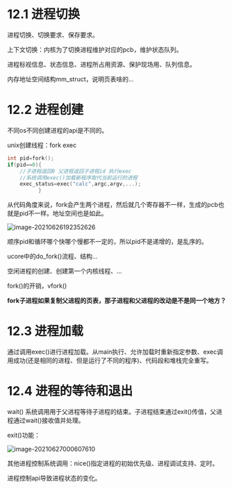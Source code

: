 # 12.1 进程切换

进程切换、切换要求、保存要求。

上下文切换：内核为了切换进程维护对应的pcb，维护状态队列。

进程标视信息、状态信息、进程所占用资源、保护现场用、队列信息。

内存地址空间结构mm_struct，说明页表啥的...

# 12.2 进程创建

不同os不同创建进程的api是不同的。

unix创建线程：fork exec 

```c++
int pid=fork();
if(pid==0){
    //子进程返回0 父进程返回子进程id 执行exec
    //系统调用exec()加载新程序取代当前运行的进程
    exec_status=exec("calc",argc,argv,...);
          }
```

从代码角度来说，fork会产生两个进程，然后就几个寄存器不一样，生成的pcb也就是pid不一样。地址空间也是如此。

![image-20210626192352626](C:\Users\12092\AppData\Roaming\Typora\typora-user-images\image-20210626192352626.png)

顺序pid和循环哪个快哪个慢都不一定的，所以pid不是递增的，是乱序的。

ucore中的do_fork()流程、结构...

空闲进程的创建、创建第一个内核线程、...

fork()的开销，vfork()

**fork子进程如果复制父进程的页表，那子进程和父进程的改动是不是同一个地方？**

# 12.3 进程加载

通过调用exec()进行进程加载。从main执行、允许加载时重新指定参数、exec调用成功(还是相同的进程、但是运行了不同的程序)、代码段和堆栈完全重写。

# 12.4 进程的等待和退出

wait() 系统调用用于父进程等待子进程的结束。子进程结束通过exit()传值，父进程通过wait()接收值并处理。

exit()功能：

![image-20210627000607610](C:\Users\12092\AppData\Roaming\Typora\typora-user-images\image-20210627000607610.png)

其他进程控制系统调用：nice()指定进程的初始优先级、进程调试支持、定时。

进程控制api导致进程状态的变化。